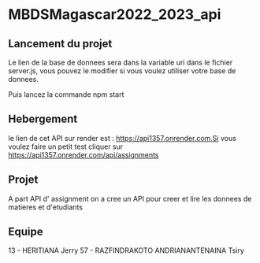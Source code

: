 # MBDSMagascar2022_2023_api

## Lancement du projet

Le lien de la base de donnees sera dans la variable uri dans le fichier server.js, vous pouvez le modifier si vous voulez utiliser votre base de donnees.

Puis lancez la commande
npm start

## Hebergement

le lien de cet API sur render est : https://api1357.onrender.com.Si vous voulez faire un petit test cliquer sur https://api1357.onrender.com/api/assignments

## Projet

A part API d' assignment on a cree un API pour creer et lire les donnees de matieres et d'etudiants

## Equipe

13 - HERITIANA Jerry
57 - RAZFINDRAKOTO ANDRIANANTENAINA Tsiry
